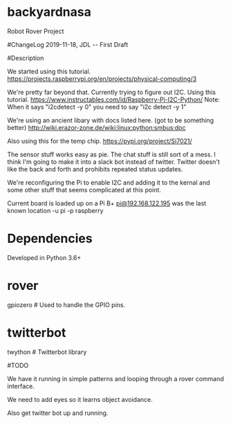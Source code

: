 # backyardnasa
Robot Rover Project

#ChangeLog
2019-11-18, JDL -- First Draft

#Description

We started using this tutorial.
https://projects.raspberrypi.org/en/projects/physical-computing/3

We're pretty far beyond that.   Currently trying to figure out I2C.
Using this tutorial.
https://www.instructables.com/id/Raspberry-Pi-I2C-Python/
Note: When it says "i2cdetect -y 0" you need to say "i2c detect -y 1"

We're using an ancient libary with docs listed here. (got to be something better)
http://wiki.erazor-zone.de/wiki:linux:python:smbus:doc

Also using this for the temp chip.
https://pypi.org/project/Si7021/

The sensor stuff works easy as pie.   The chat stuff is still sort of a mess.
I think I'm going to make it into a slack bot instead of twitter.  Twitter doesn't
like the back and forth and prohibits repeated status updates.

We're reconfiguring the Pi to enable I2C and adding it to the kernal and some
other stuff that seems complicated at this point.


Current board is loaded up on a Pi B+
pi@192.168.122.195 was the last known location
-u pi -p raspberry



# Dependencies
Developed in Python 3.6+

# rover
gpiozero  # Used to handle the GPIO pins.

# twitterbot
twython # Twitterbot library

#TODO

We have it running in simple patterns and looping through a rover command interface.

We need to add eyes so it learns object avoidance.

Also get twitter bot up and running.
